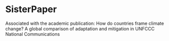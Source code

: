 # SisterPaper
Associated with the academic publication: How do countries frame climate change? A global comparison of adaptation and mitigation in UNFCCC National Communications
